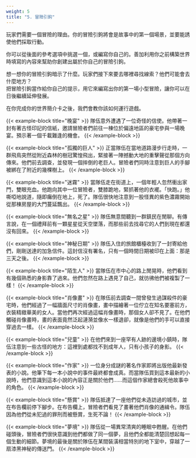 ```yaml
---
weight: 5
title: "5. 冒險引鉤"
---
```

玩家們需要一個冒險的理由。你的冒險引鉤將會是故事中的第一個場景，並要能誘使他們採取行動。

你可以從後面的參考選項中挑選一個，或編寫你自己的。善加利用你之前構築世界時填寫的內容來幫助你創建出屬於你自己的冒險引鉤。

想一想你的冒險引鉤暗示了什麼。玩家們接下來要去哪裡尋找線索？他們可能會去什麼地方？<br/>
把冒險引鉤當作給你自己的提示，用它來編寫出你的第一場小型冒險，讓你可以在日後繼續延伸發展。

在你完成你的世界簡介卡之後，我們會教你該如何運行遊戲。

{{< example-block title="晚宴" >}}
隊伍意外遭遇了一位奇怪的信使。他帶著一封有著古怪印記的信紙，邀請冒險者們前往一棟位於偏遠地區的豪宅參與一場晚宴。預示著一個千載難逢的機會。
{{< /example-block >}}

{{< example-block title="孤獨的巨人" >}}
正當隊伍在當地道路漫步行走時，一群飛鳥突然從附近森林的樹冠驚惶飛出，緊接著一陣撼動大地的重擊聲從那個方向傳來。他們前去調查，並發現一個摔倒的老巨人。冒險者們同時注意到巨人的手腳被綁在了附近的幾棵樹上。
{{< /example-block >}}

{{< example-block title="迷霧" >}}
當隊伍走在街道上，一個年輕人忽然衝出家門，雙眼充血。他跑向其中一位冒險者，雙膝跪地，緊抓著他的衣襬。「快跑。」他嘶啞地說道，隨即癱倒在地上，死了。隊伍很快地注意到一股怪異的紫色濃霧開始從那棟房屋的大門蔓延飄出。
{{< /example-block >}}

{{< example-block title="無名之星" >}}
隊伍無意間聽到一群鎮民在閒聊。有傳言說，在一個禮拜前有一顆星星從天空墜落，而那些前去找尋它的人們到現在都還沒有回來。
{{< /example-block >}}

{{< example-block title="神秘日期" >}}
隊伍入住的旅館櫃檯收到了一封寄給他們，剛剛送達的加急信件。這封信沒有署名，只有一個時間日期被印在上面：那是三天之後。
{{< /example-block >}}

{{< example-block title="陌生人" >}}
當隊伍在市中心的路上閒晃時，他們看到有幾個熟悉的身影靠了過來。他們忽然在路上遇見了自己，就彷彿他們被複製了一樣！
{{< /example-block >}}

{{< example-block title="肖像畫" >}}
在隊伍前去調查一間曾發生過謀殺件的豪宅時，他們經過了一幅牆面尺寸的肖像畫，畫中描繪著一位佇立在知名要塞前方，衣裝精緻華美的女人。當他們再次經過這幅肖像畫時，那個女人卻不見了。在他們觸碰肖像畫時，畫的表面竟然泛起漣漪並像水一樣退卻，就像是他們的手可以直接穿過去一樣。
{{< /example-block >}}

{{< example-block title="兒童" >}}
在他們來到一座罕有人跡的邊境小鎮時，隊伍注意到一些古怪的地方：這裡到處都找不到成年人，只有小孩子的身影。
{{< /example-block >}}

{{< example-block title="作家" >}}
一位身分成謎的著名作家即將出版他最新發表的小說。他筆下每一本小說中的事件最終都會成真。而當隊伍買到這本最新的小說時，他們意識到這本小說的內容正是關於他們……而這個作家總會殺死他故事中的角色。
{{< /example-block >}}

{{< example-block title="懸賞" >}}
隊伍抵達了一座他們從未造訪過的城市，並在布告欄前停下腳步。在布告欄上，冒險者們看見了畫著他們肖像的通緝令。隊伍因為他們從未犯過的罪刑而被懸賞，生死不論！
{{< /example-block >}}

{{< example-block title="夢境" >}}
隊伍從一場異常清爽的睡眠中甦醒。在他們碰頭後，冒險者們很快意識到他們都做了同一個夢，且他們全都能清楚回想起每一個生動的細節。夢境的最後是關於隊伍在某間裝潢相當特別的地下室中，穿越了一扇漆黑神秘的傳送門。
{{< /example-block >}}
